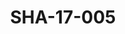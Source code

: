 ---
pid: SHA-17-005
title: SHA-17-005
language: en
collection: Sharhabil Ahmed
original_label: 
rights: Sharhabil Ahmed
location_of_original: Sharhabil Ahmed
photographer_or_studio: Studio Jack Kuwait
scanned_from: photograph 13 by 17.9
_date: '1964'
location: Kuwait
description: Mirghani al Mamoun and Ahmed Hassan Jum'a recording on Radio Kuwait
additional_notes: 
permission_display: 'yes'
on_server: 'yes'
on_website: 'yes'
permalink: /archive/en/sha-17-005.html
layout: photo-page
---